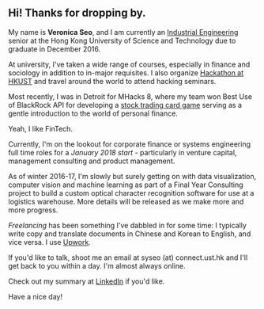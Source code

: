 ## Hi! Thanks for dropping by.

My name is **Veronica Seo**, and I am currently an [Industrial Engineering](https://ielm.ust.hk/eng/index.php) senior at the Hong Kong University of Science and Technology due to graduate in December 2016.

At university, I've taken a wide range of courses, especially in finance and sociology in addition to in-major requisites. I also organize [Hackathon at HKUST](https://hack.ust.hk) and travel around the world to attend hacking seminars.

Most recently, I was in Detroit for MHacks 8, where my team won Best Use of BlackRock API for developing a [stock trading card game](https://devpost.com/software/cards-against-aladdin) serving as a gentle introduction to the world of personal finance.

Yeah, I like FinTech.

Currently, I'm on the lookout for corporate finance or systems engineering full time roles for a *January 2018 start* - particularly in venture capital, management consulting and product management. 

As of winter 2016-17, I'm slowly but surely getting on with data visualization, computer vision and machine learning as part of a Final Year Consulting project to build a custom optical character recognition software for use at a logistics warehouse. More details will be released as we make more and more progress.

*Freelancing* has been something I've dabbled in for some time: I typically write copy and translate documents in Chinese and Korean to English, and vice versa. I use [Upwork](https://www.upwork.com/freelancers/~016051e2419194c433).

If you'd like to talk, shoot me an email at syseo (at) connect.ust.hk and I'll get back to you within a day. I'm almost always online.

Check out my summary at [LinkedIn](https://linkedin.com/in/veronicasyseo) if you'd like.

Have a nice day!